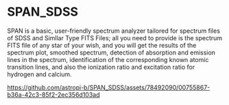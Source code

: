 # SPAN_SDSS
SPAN is a basic, user-friendly spectrum analyzer tailored for spectrum files of SDSS and Simllar Type FITS Files; all you need to provide is the spectrum FITS file of any star of your wish, and you will get the results of the spectrum plot, smoothed spectrum, detection of absorption and emission lines in the spectrum, identification of the corresponding known atomic transition lines, and also the ionization ratio and excitation ratio for hydrogen and calcium.


https://github.com/astropi-b/SPAN_SDSS/assets/78492090/00755867-b36a-42c3-85f2-2ec356d103ad

